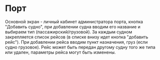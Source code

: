 # Порт
Основной экран - личный кабинет администратора порта, кнопка "Добавить судно", при добавлении судна вводим его название и выбираем тип (пассажирский/грузовой). За каждым судном закрепляется список рейсов (в списке внизу идет кнопка "добавить рейс"). При добавлении рейса вводим пункт назначения, груз (если судно грузовое). Рейс может быть передан другому судну того же типа или удален, параметры рейса могут быть изменены.
